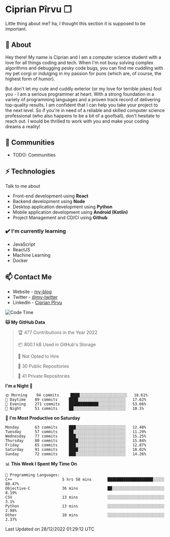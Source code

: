 # Ciprian Pîrvu ❐

Little thing about me? ha, I thought this section it is supposed to be important.

## 🧐 About

Hey there! My name is Ciprian and I am a computer science student with a love for all things coding and tech. When I'm not busy solving complex algorithms and debugging pesky code bugs, you can find me cuddling with my pet corgi or indulging in my passion for puns (which are, of course, the highest form of humor).

But don't let my cute and cuddly exterior (or my love for terrible jokes) fool you - I am a serious programmer at heart. With a strong foundation in a variety of programming languages and a proven track record of delivering top-quality results, I am confident that I can help you take your project to the next level. So if you're in need of a reliable and skilled computer science professional (who also happens to be a bit of a goofball), don't hesitate to reach out. I would be thrilled to work with you and make your coding dreams a reality!

## 👯 Communities

-   TODO: Communities

## ⚡ Technologies

Talk to me about

-   Front-end development using **React**
-   Backend development using **Node**
-   Desktop application development using **Python**
-   Mobile application development using **Android (Kotlin)**
-   Project Management and CD/CI using **Github**

### ✔️ I'm currently learning

-   JavaScript
-   ReactJS
-   Machine Learning
-   Docker

## 📫 Contact Me

-   Website - [my-blog]()
-   Twitter - [@my-twitter]()
-   LinkedIn - [Ciprian Pîrvu](https://www.linkedin.com/in/p%C3%AErvu-ciprian-cristian-4415991b1/)

<!--START_SECTION:waka-->
![Code Time](http://img.shields.io/badge/Code%20Time-1%2C433%20hrs%2036%20mins-blue)

**🐱 My GitHub Data** 

> 🏆 477 Contributions in the Year 2022
 > 
> 📦 800.1 kB Used in GitHub's Storage 
 > 
> 🚫 Not Opted to Hire
 > 
> 📜 30 Public Repositories 
 > 
> 🔑 41 Private Repositories  
 > 
**I'm a Night 🦉** 

```text
🌞 Morning    94 commits     ████░░░░░░░░░░░░░░░░░░░░░   18.61% 
🌆 Daytime    89 commits     ████░░░░░░░░░░░░░░░░░░░░░   17.62% 
🌃 Evening    271 commits    █████████████░░░░░░░░░░░░   53.66% 
🌙 Night      51 commits     ██░░░░░░░░░░░░░░░░░░░░░░░   10.1%

```
📅 **I'm Most Productive on Saturday** 

```text
Monday       63 commits     ███░░░░░░░░░░░░░░░░░░░░░░   12.48% 
Tuesday      57 commits     ██░░░░░░░░░░░░░░░░░░░░░░░   11.29% 
Wednesday    77 commits     ███░░░░░░░░░░░░░░░░░░░░░░   15.25% 
Thursday     80 commits     ████░░░░░░░░░░░░░░░░░░░░░   15.84% 
Friday       65 commits     ███░░░░░░░░░░░░░░░░░░░░░░   12.87% 
Saturday     91 commits     ████░░░░░░░░░░░░░░░░░░░░░   18.02% 
Sunday       72 commits     ███░░░░░░░░░░░░░░░░░░░░░░   14.26%

```


📊 **This Week I Spent My Time On** 

```text
💬 Programming Languages: 
C++                      5 hrs 58 mins       ████████████████████░░░░░   80.47% 
Objective-C              36 mins             ██░░░░░░░░░░░░░░░░░░░░░░░   8.19% 
CSV                      13 mins             ░░░░░░░░░░░░░░░░░░░░░░░░░   3.1% 
Python                   13 mins             ░░░░░░░░░░░░░░░░░░░░░░░░░   2.98% 
Other                    10 mins             ░░░░░░░░░░░░░░░░░░░░░░░░░   2.37%

```


 Last Updated on 28/12/2022 01:29:12 UTC
<!--END_SECTION:waka-->
